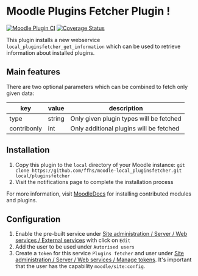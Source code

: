 # Moodle Plugins Fetcher Plugin !
[![Moodle Plugin CI](https://github.com/ffhs/moodle-local_pluginsfetcher/actions/workflows/moodle-ci.yml/badge.svg)](https://github.com/ffhs/moodle-local_pluginsfetcher/actions/workflows/moodle-ci.yml) [![Coverage Status](https://coveralls.io/repos/github/ffhs/moodle-local_pluginsfetcher/badge.svg?branch=main)](https://coveralls.io/github/ffhs/moodle-local_pluginsfetcher?branch=main)

This plugin installs a new webservice `local_pluginsfetcher_get_information` which can be used to retrieve information about installed plugins.

## Main features

There are two optional parameters which can be combined to fetch only given data:

| key         | value  | description                             |
|-------------|--------|-----------------------------------------|
| type        | string | Only given plugin types will be fetched |
| contribonly | int    | Only additional plugins will be fetched |

## Installation
1. Copy this plugin to the `local` directory of your Moodle instance: `git clone https://github.com/ffhs/moodle-local_pluginsfetcher.git local/pluginsfetcher`
2. Visit the notifications page to complete the installation process

For more information, visit [MoodleDocs](https://docs.moodle.org/311/en/Installing_plugins#Installing_manually_at_the_server) for installing contributed modules and plugins.

## Configuration
1. Enable the pre-built service under [Site administration / Server / Web services / External services](https://FQDN/admin/settings.php?section=externalservices) with click on `Edit`
2. Add the user to be used under `Autorised users`
3. Create a `token` for this service `Plugins fetcher` and user under [Site administration / Server / Web services / Manage tokens](https://FQDN/admin/webservice/tokens.php?action=create). It's important that the user has the capability `moodle/site:config`.
